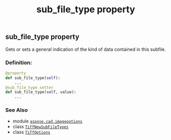 ﻿---
title: sub_file_type property
second_title: Aspose.CAD for Python via .NET API References
description: 
type: docs
weight: 540
url: /aspose.cad.imageoptions/tiffoptions/sub_file_type/
is_root: false
---

## sub_file_type property


Gets or sets a general indication of the kind of data contained in this subfile.
### Definition:
```python
@property
def sub_file_type(self):
    ...
@sub_file_type.setter
def sub_file_type(self, value):
    ...
```

### See Also
* module [`aspose.cad.imageoptions`](../../)
* class [`TiffNewSubFileTypes`](/cad/python-net/aspose.cad.fileformats.tiff.enums/tiffnewsubfiletypes)
* class [`TiffOptions`](/cad/python-net/aspose.cad.imageoptions/tiffoptions)
